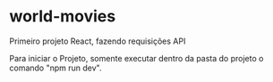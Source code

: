 # world-movies
Primeiro projeto React, fazendo requisições API


Para iniciar o Projeto, somente executar dentro da pasta do projeto o comando "npm run dev".
